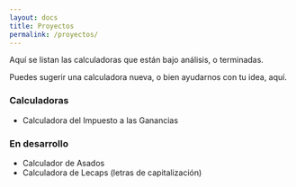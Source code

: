 ```yaml
---
layout: docs
title: Proyectos
permalink: /proyectos/
---
```


Aquí se listan las calculadoras que están bajo análisis, o terminadas.

Puedes sugerir una calculadora nueva, o bien ayudarnos con tu idea, aquí.

### Calculadoras

- Calculadora del Impuesto a las Ganancias

### En desarrollo

- Calculador de Asados
- Calculadora de Lecaps (letras de capitalización)
